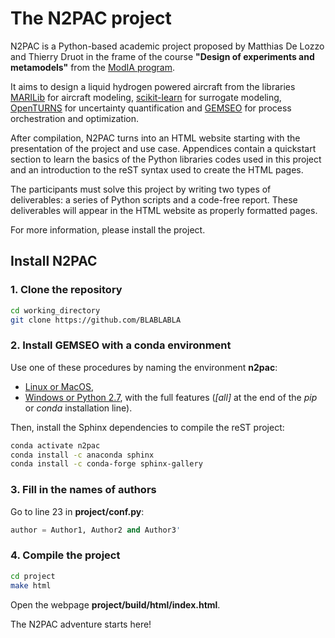 ﻿# The N2PAC project

N2PAC is a Python-based academic project proposed by Matthias De Lozzo and Thierry Druot
in the frame of the course **"Design of experiments and metamodels"**
from the [ModIA program](https://www.math.insa-toulouse.fr/fr/enseignement/apprentissage-modia.html).

It aims to design a liquid hydrogen powered aircraft from the libraries 
[MARILib](https://github.com/marilib/MARILib_obj) for aircraft modeling, 
[scikit-learn](https://github.com/scikit-learn/scikit-learn) for surrogate modeling,  
[OpenTURNS](https://github.com/openturns/openturns) for uncertainty quantification
and [GEMSEO](https://gitlab.com/gemseo/dev/gemseo) for process orchestration and optimization.

After compilation,
N2PAC turns into an HTML website starting with the presentation of the project and use case.
Appendices contain a quickstart section to learn the basics of the Python libraries codes used in this project
and an introduction to the reST syntax used to create the HTML pages.

The participants must solve this project by writing two types of deliverables:
a series of Python scripts and a code-free report.
These deliverables will appear in the HTML website as properly formatted pages.

For more information, please install the project.

## Install N2PAC


### 1. Clone the repository


```bash
cd working_directory
git clone https://github.com/BLABLABLA
```

### 2. Install GEMSEO with a conda environment

Use one of these procedures by naming the environment **n2pac**: 

- [Linux or MacOS](https://gemseo.readthedocs.io/en/latest/software/installation.html#linux-or-macos),
- [Windows or Python 2.7](https://gemseo.readthedocs.io/en/latest/software/installation.html#windows-or-python-2-7), with the full features (*[all]* at the end of the *pip* or *conda* installation line).

Then,
install the Sphinx dependencies to compile the reST project: 

```bash
conda activate n2pac
conda install -c anaconda sphinx
conda install -c conda-forge sphinx-gallery
```

### 3. Fill in the names of authors

Go to line 23 in **project/conf.py**:

```python
author = Author1, Author2 and Author3'
```

### 4. Compile the project

```bash
cd project
make html
```

Open the webpage **project/build/html/index.html**.

The N2PAC adventure starts here!